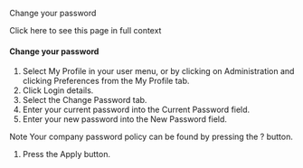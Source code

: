 Change your password

Click here to see this page in full context

####  Change your password

  1. Select My Profile in your user menu, or by clicking on Administration and clicking Preferences from the My Profile tab. 
  2. Click Login details. 
  3. Select the Change Password tab. 
  4. Enter your current password into the Current Password field. 
  5. Enter your new password into the New Password field. 

Note  Your company password policy can be found by pressing the ? button.

  1. Press the Apply button. 

